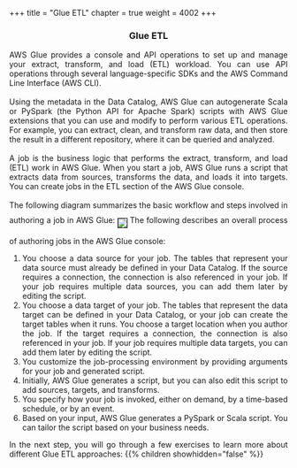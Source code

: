 +++
title = "Glue ETL"
chapter = true
weight = 4002
+++

<center><h3>Glue ETL</h3></center>

<div style="text-align: justify">
  AWS Glue provides a console and API operations to set up and manage your extract, transform, and load (ETL) workload. You can use API operations through several language-specific SDKs and the AWS Command Line Interface (AWS CLI).
  <br/><br/>Using the metadata in the Data Catalog, AWS Glue can autogenerate Scala or PySpark (the Python API for Apache Spark) scripts with AWS Glue extensions that you can use and modify to perform various ETL operations. For example, you can extract, clean, and transform raw data, and then store the result in a different repository, where it can be queried and analyzed.
  <br/><br/>A job is the business logic that performs the extract, transform, and load (ETL) work in AWS Glue. When you start a job, AWS Glue runs a script that extracts data from sources, transforms the data, and loads it into targets. You can create jobs in the ETL section of the AWS Glue console.
  <br/><br/>The following diagram summarizes the basic workflow and steps involved in authoring a job in AWS Glue:
  <img src="/images/AuthorJob-overview.png" align="middle" style="margin:15px 0px; border:1px solid black"/>
  The following describes an overall process of authoring jobs in the AWS Glue console:
  <ol>
    <li>You choose a data source for your job. The tables that represent your data source must already be defined in your Data Catalog. If the source requires a connection, the connection is also referenced in your job. If your job requires multiple data sources, you can add them later by editing the script.</li>
    <li>You choose a data target of your job. The tables that represent the data target can be defined in your Data Catalog, or your job can create the target tables when it runs. You choose a target location when you author the job. If the target requires a connection, the connection is also referenced in your job. If your job requires multiple data targets, you can add them later by editing the script.</li>
    <li>You customize the job-processing environment by providing arguments for your job and generated script.</li>
    <li>Initially, AWS Glue generates a script, but you can also edit this script to add sources, targets, and transforms.</li>
    <li>You specify how your job is invoked, either on demand, by a time-based schedule, or by an event.</li>
    <li>Based on your input, AWS Glue generates a PySpark or Scala script. You can tailor the script based on your business needs.</li>
  </ol>
  In the next step, you will go through a few exercises to learn more about different Glue ETL approaches:
  {{% children showhidden="false" %}}
</div>